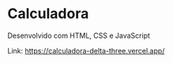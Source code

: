# Calculadora
Desenvolvido com HTML, CSS e JavaScript

Link: https://calculadora-delta-three.vercel.app/
